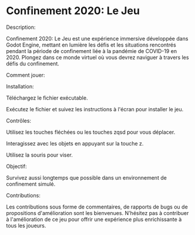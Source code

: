 # Confinement 2020: Le Jeu
Description:

Confinement 2020: Le Jeu est une expérience immersive développée dans Godot Engine, mettant en lumière les défis et les situations rencontrés pendant la période de confinement liée à la pandémie de COVID-19 en 2020. Plongez dans ce monde virtuel où vous devrez naviguer à travers les défis du confinement.

Comment jouer:

Installation:


Téléchargez le fichier exécutable.

Exécutez le fichier et suivez les instructions à l'écran pour installer le jeu.

Contrôles:


Utilisez les touches fléchées ou les touches zqsd pour vous déplacer.

Interagissez avec les objets en appuyant sur la touche z.

Utilisez la souris pour viser.


Objectif:


Survivez aussi longtemps que possible dans un environnement de confinement simulé.

Contributions:

Les contributions sous forme de commentaires, de rapports de bugs ou de propositions d'amélioration sont les bienvenues. N'hésitez pas à contribuer à l'amélioration de ce jeu pour offrir une expérience plus enrichissante à tous les joueurs.

